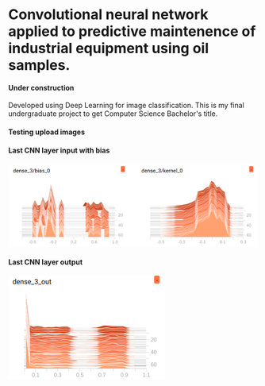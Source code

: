 # Convolutional neural network applied to predictive maintenence of industrial equipment using oil samples.

#### Under construction

Developed using Deep Learning for image classification. This is my final undergraduate project to get Computer Science Bachelor's title.

#### Testing upload images

#### Last CNN layer input with bias
![Last dense layer of CNN input with Bias](https://github.com/alexcolombari/cnn-oil-classification/blob/master/model_architecture/input_example.png)

#### Last CNN layer output
![Last dense layer of CNN output](https://github.com/alexcolombari/cnn-oil-classification/blob/master/model_architecture/output_example.png)
